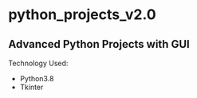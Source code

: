 # python_projects_v2.0
Advanced Python Projects with GUI
---

Technology Used:
* Python3.8
* Tkinter